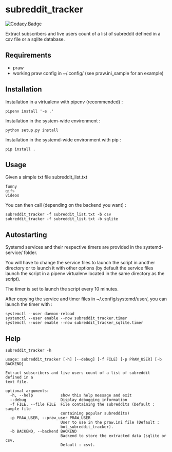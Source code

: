 # subreddit_tracker

[![Codacy Badge](https://api.codacy.com/project/badge/Grade/5fbad580efe24b898e80ec7cd64345c9)](https://app.codacy.com/app/dbeley/subreddit_tracker?utm_source=github.com&utm_medium=referral&utm_content=dbeley/subreddit_tracker&utm_campaign=Badge_Grade_Dashboard)

Extract subscribers and live users count of a list of subreddit defined in a csv file or a sqlite database.

## Requirements

- praw
- working praw config in ~/.config/ (see praw.ini_sample for an example)

## Installation

Installation in a virtualenv with pipenv (recommended) :

```
pipenv install '-e .'
```

Installation in the system-wide environment :

```
python setup.py install
```

Installation in the systemd-wide environment with pip :

```
pip install .
```

## Usage

Given a simple txt file subreddit_list.txt

```
funny
gifs
videos
```

You can then call (depending on the backend you want) :

```
subreddit_tracker -f subreddit_list.txt -b csv
subreddit_tracker -f subreddit_list.txt -b sqlite
```

## Autostarting

Systemd services and their respective timers are provided in the systemd-service/ folder.

You will have to change the service files to launch the script in another directory or to launch it with other options (by default the service files launch the script in a pipenv virtualenv located in the same directory as the script).

The timer is set to launch the script every 10 minutes.

After copying the service and timer files in ~/.config/systemd/user/, you can launch the timer with :

```
systemctl --user daemon-reload
systemctl --user enable --now subreddit_tracker.timer
systemctl --user enable --now subreddit_tracker_sqlite.timer
```

## Help

```
subreddit_tracker -h
```

```
usage: subreddit_tracker [-h] [--debug] [-f FILE] [-p PRAW_USER] [-b BACKEND]

Extract subscribers and live users count of a list of subreddit defined in a
text file.

optional arguments:
  -h, --help            show this help message and exit
  --debug               Display debugging information
  -f FILE, --file FILE  File containing the subreddits (Default : sample file
                        containing popular subreddits)
  -p PRAW_USER, --praw_user PRAW_USER
                        User to use in the praw.ini file (Default :
                        bot_subreddit_tracker).
  -b BACKEND, --backend BACKEND
                        Backend to store the extracted data (sqlite or csv,
                        Default : csv).
```

